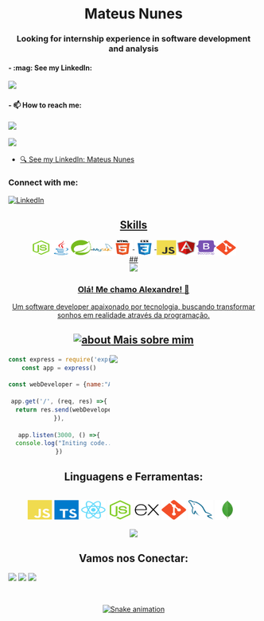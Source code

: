 <h1 align="center">Mateus Nunes</h1>
<h3 align="center">Looking for internship experience in software development and analysis</h3>

<p align="left">
<h4> - :mag: See my LinkedIn:</h4>
  <a target="_blank" href="https://www.linkedin.com/in/mateus-oliv/" alt="Linkedin">
  <img src="https://img.shields.io/badge/-LinkedIn-%230077B5?style=for-the-badge&logo=linkedin&logoColor=white" target="_blank"></a> 

<h4> - 📫 How to reach me:</h4>
  <img src="https://img.shields.io/badge/Gmail-D14836?style=for-the-badge&logo=gmail&logoColor=white"</a>
</p>
   <a - 📫 How to reach me: target="_blank" href="mateus.oliv.nunes@gmail.com" alt="Gmail">
  <img src="https://img.shields.io/badge/Gmail-D14836?style=for-the-badge&logo=gmail&logoColor=white"</a>
</p>


- :mag: See my LinkedIn: [Mateus Nunes](https://www.linkedin.com/in/mateus-oliv/)

<h3 align="left">Connect with me:</h3>
<p align="left">
  <a href="https://www.linkedin.com/in/mateus-oliv/">
  <img src="https://img.shields.io/badge/LinkedIn-0077B5?style=for-the-badge&logo=linkedin&logoColor=white" alt="LinkedIn" height="50">
</p>
  <h2 align="center">Skills</h2>
<div align="center">
<img align="center" height="30" width="40" src="https://raw.githubusercontent.com/devicons/devicon/master/icons/nodejs/nodejs-original.svg"></img><img align="center" height="30" width="40" src="https://raw.githubusercontent.com/devicons/devicon/master/icons/java/java-original.svg"></img><img align="center" height="30" width="40" src="https://raw.githubusercontent.com/devicons/devicon/master/icons/spring/spring-original.svg"></img>
<img align="center" height="30" width="40" src="https://raw.githubusercontent.com/devicons/devicon/master/icons/mysql/mysql-original-wordmark.svg"></img><img bgcolor="red" align="center" height="30" width="40" src="https://raw.githubusercontent.com/devicons/devicon/master/icons/html5/html5-original-wordmark.svg"></img>
<img align="center" height="30" width="40" src="https://raw.githubusercontent.com/devicons/devicon/master/icons/css3/css3-original-wordmark.svg"></img>
<img align="center" height="30" width="40" src="https://raw.githubusercontent.com/devicons/devicon/master/icons/javascript/javascript-original.svg"></img><img align="center" height="30" width="40" src="https://raw.githubusercontent.com/devicons/devicon/master/icons/angularjs/angularjs-original.svg"></img><img align="center" height="30" width="40" src="https://raw.githubusercontent.com/devicons/devicon/master/icons/bootstrap/bootstrap-plain-wordmark.svg"></img><img align="center" height="30" width="40" src="https://raw.githubusercontent.com/devicons/devicon/master/icons/git/git-original.svg"></img>
</div>
<div align="center">
## 
<div align="center">

  <img height="180em" src="https://github-readme-stats.vercel.app/api/top-langs/?username=llauros&layout=compact&langs_count=7&theme=react"/>
  
### Olá! Me chamo Alexandre! 👋

Um software developer apaixonado por tecnologia, buscando transformar sonhos em realidade através da programação.

## <img width="45" alt="about" src="https://raw.github.com/elizarov/elizarov/master/about.png"> Mais sobre mim

<img align="right" width="300" src="https://i2.wp.com/allhtaccess.info/wp-content/uploads/2018/03/programming.gif?fit=1281%2C716&ssl=1" />

```javascript
const express = require('express')
const app = express()

const webDeveloper = {name:"Alexandre", stack:"Full-Stack-Developer"}

app.get('/', (req, res) =>{
  return res.send(webDeveloper)
}),

app.listen(3000, () =>{
  console.log("Initing code...")
})

```

## **Linguagens e Ferramentas:**  

<div style="display: inline_block"><br>
  <img src="https://github.com/alexandresaints/alexandresaints/blob/main/Profile--GitHubAuxiliaryFiles/javascript-plain.svg" width="50" height="40" align="center"/>
  <img src="https://github.com/alexandresaints/alexandresaints/blob/main/Profile--GitHubAuxiliaryFiles/typescript-original.svg" width="50" height="40" align="center"/>
  <img src="https://github.com/alexandresaints/alexandresaints/blob/main/Profile--GitHubAuxiliaryFiles/react-original.svg" width="50" height="40" align="center"/>
  <img src="https://github.com/alexandresaints/alexandresaints/blob/main/Profile--GitHubAuxiliaryFiles/nodejs-original.svg" width="50" height="40" align="center"/>
  <img src="https://github.com/alexandresaints/alexandresaints/blob/main/Profile--GitHubAuxiliaryFiles/express-original.svg" width="50" height="40" align="center"/>
  <img src="https://github.com/alexandresaints/alexandresaints/blob/main/Profile--GitHubAuxiliaryFiles/git-plain.svg" width="50" height="40" align="center"/>
  <img src="https://github.com/alexandresaints/alexandresaints/blob/main/Profile--GitHubAuxiliaryFiles/mysql-plain.svg" width="50" height="40" align="center"/>
  <img src="https://github.com/alexandresaints/alexandresaints/blob/main/Profile--GitHubAuxiliaryFiles/mongodb-original.svg" width="50" height="40" align="center"/>

</div><br>

<a href="https://github.com/Gurupreet">
  <img align="center" src="https://github-readme-stats.vercel.app/api/top-langs/?username=alexandresaints&theme=dracula&hide_langs_below=1" />
</a>

## **Vamos nos Conectar:**

<p align="left">
  <a target="_blank" href="https://www.linkedin.com/in/alexandre-santos-3036601b1/" alt="Linkedin">
  <img src="https://img.shields.io/badge/-LinkedIn-%230077B5?style=for-the-badge&logo=linkedin&logoColor=white" target="_blank"></a> 

  <a target="_blank" href="https://www.instagram.com/alexandresaintss/" alt="Instagram">
  <img src="https://img.shields.io/badge/-Instagram-%23E4405F?style=for-the-badge&logo=instagram&logoColor=white" target="_blank"></a>
 
   <a target="_blank" href="mailto:alexandresaintss@gmail.com" alt="Gmail">
  <img src="https://img.shields.io/badge/Gmail-D14836?style=for-the-badge&logo=gmail&logoColor=white"</a>
</p>
<br>

![Snake animation](https://github.com/alexandresaints/alexandresaints/blob/output/github-contribution-grid-snake.svg)

</div>
